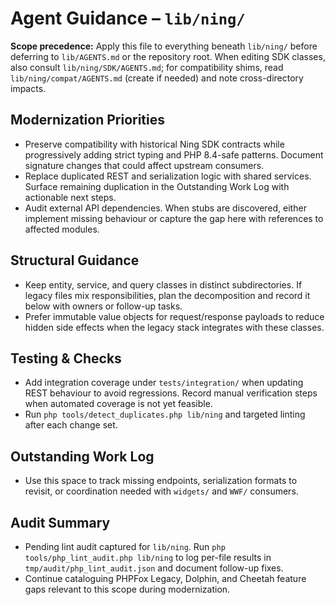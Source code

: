 # Agent Guidance – `lib/ning/`

**Scope precedence:** Apply this file to everything beneath `lib/ning/` before deferring to
`lib/AGENTS.md` or the repository root. When editing SDK classes, also consult
`lib/ning/SDK/AGENTS.md`; for compatibility shims, read `lib/ning/compat/AGENTS.md` (create if
needed) and note cross-directory impacts.

## Modernization Priorities
- Preserve compatibility with historical Ning SDK contracts while progressively adding strict typing
  and PHP 8.4-safe patterns. Document signature changes that could affect upstream consumers.
- Replace duplicated REST and serialization logic with shared services. Surface remaining
  duplication in the Outstanding Work Log with actionable next steps.
- Audit external API dependencies. When stubs are discovered, either implement missing behaviour or
  capture the gap here with references to affected modules.

## Structural Guidance
- Keep entity, service, and query classes in distinct subdirectories. If legacy files mix
  responsibilities, plan the decomposition and record it below with owners or follow-up tasks.
- Prefer immutable value objects for request/response payloads to reduce hidden side effects when the
  legacy stack integrates with these classes.

## Testing & Checks
- Add integration coverage under `tests/integration/` when updating REST behaviour to avoid
  regressions. Record manual verification steps when automated coverage is not yet feasible.
- Run `php tools/detect_duplicates.php lib/ning` and targeted linting after each change set.

## Outstanding Work Log
- Use this space to track missing endpoints, serialization formats to revisit, or coordination needed
  with `widgets/` and `WWF/` consumers.

## Audit Summary
- Pending lint audit captured for `lib/ning`. Run `php tools/php_lint_audit.php lib/ning` to log per-file results in `tmp/audit/php_lint_audit.json` and document follow-up fixes.
- Continue cataloguing PHPFox Legacy, Dolphin, and Cheetah feature gaps relevant to this scope during modernization.
